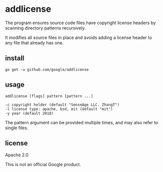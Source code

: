 # addlicense

The program ensures source code files have copyright license headers
by scanning directory patterns recursively.

It modifies all source files in place and avoids adding a license header
to any file that already has one.

## install

    go get -u github.com/google/addlicense

## usage

    addlicense [flags] pattern [pattern ...]
    
    -c copyright holder (default "SenseAge LLC. ZhangT")
    -l license type: apache, bsd, mit (default "mit")
    -y year (default 2018)

The pattern argument can be provided multiple times, and may also refer
to single files.

## license

Apache 2.0

This is not an official Google product.
